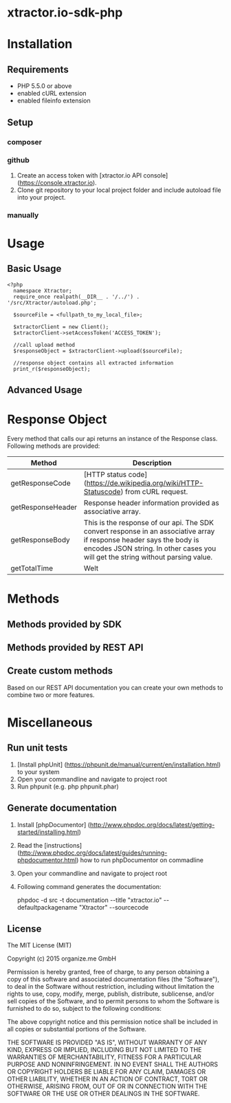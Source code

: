 # xtractor.io-sdk-php

# Installation #

## Requirements ##

  - PHP 5.5.0 or above
  - enabled cURL extension
  - enabled fileinfo extension

## Setup ##

### composer ###


### github ###

1. Create an access token with [xtractor.io API console] (https://console.xtractor.io). 
2. Clone git repository to your local project folder and include autoload file into your project.

### manually ###


# Usage #

## Basic Usage ##

    <?php
      namespace Xtractor;
      require_once realpath(__DIR__ . '/../') . '/src/Xtractor/autoload.php';
      
      $sourceFile = <fullpath_to_my_local_file>;
      
      $xtractorClient = new Client();
      $xtractorClient->setAccessToken('ACCESS_TOKEN');
      
      //call upload method
      $responseObject = $xtractorClient->upload($sourceFile);
      
      //response object contains all extracted information
      print_r($responseObject);

## Advanced Usage ##


# Response Object #

Every method that calls our api returns an instance of the Response class. Following methods are provided:

| Method | Description |
| --- | --- |
| getResponseCode | [HTTP status code] (https://de.wikipedia.org/wiki/HTTP-Statuscode) from cURL request.  |
| getResponseHeader | Response header information provided as associative array. |
| getResponseBody | This is the response of our api. The SDK convert response in an associative array if response header says the body is encodes JSON string. In other cases you will get the string without parsing value.  |
| getTotalTime | Welt |

# Methods #

## Methods provided by SDK ##

## Methods provided by REST API ##

## Create custom methods ##

Based on our REST API documentation you can create your own methods to combine two or more features.

# Miscellaneous #

## Run unit tests ##

1. [Install phpUnit] (https://phpunit.de/manual/current/en/installation.html) to your system
2. Open your commandline and navigate to project root
3. Run phpunit (e.g. php phpunit.phar) 

## Generate documentation ##

1. Install [phpDocumentor] (http://www.phpdoc.org/docs/latest/getting-started/installing.html)
2. Read the [instructions] (http://www.phpdoc.org/docs/latest/guides/running-phpdocumentor.html) how to run phpDocumentor on commadline
3. Open your commandline and navigate to project root
4. Following command generates the documentation:


    phpdoc -d src -t documentation --title "xtractor.io" --defaultpackagename "Xtractor" --sourcecode

## License ##

The MIT License (MIT)

Copyright (c) 2015 organize.me GmbH

Permission is hereby granted, free of charge, to any person obtaining a copy
of this software and associated documentation files (the "Software"), to deal
in the Software without restriction, including without limitation the rights
to use, copy, modify, merge, publish, distribute, sublicense, and/or sell
copies of the Software, and to permit persons to whom the Software is
furnished to do so, subject to the following conditions:

The above copyright notice and this permission notice shall be included in all
copies or substantial portions of the Software.

THE SOFTWARE IS PROVIDED "AS IS", WITHOUT WARRANTY OF ANY KIND, EXPRESS OR
IMPLIED, INCLUDING BUT NOT LIMITED TO THE WARRANTIES OF MERCHANTABILITY,
FITNESS FOR A PARTICULAR PURPOSE AND NONINFRINGEMENT. IN NO EVENT SHALL THE
AUTHORS OR COPYRIGHT HOLDERS BE LIABLE FOR ANY CLAIM, DAMAGES OR OTHER
LIABILITY, WHETHER IN AN ACTION OF CONTRACT, TORT OR OTHERWISE, ARISING FROM,
OUT OF OR IN CONNECTION WITH THE SOFTWARE OR THE USE OR OTHER DEALINGS IN THE
SOFTWARE.
